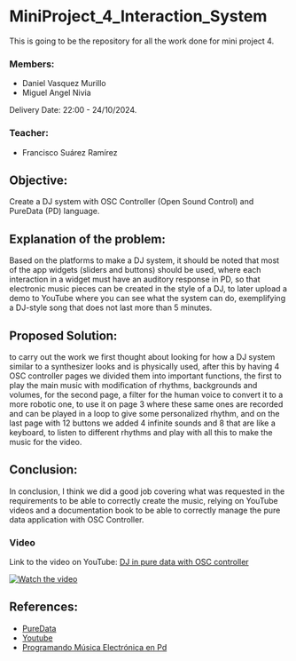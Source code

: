 # MiniProject_4_Interaction_System
This is going to be the repository for all the work done for mini project 4.

### Members:
* Daniel Vasquez Murillo
* Miguel Angel Nivia

Delivery Date: 22:00 - 24/10/2024.

### Teacher:
* Francisco Suárez Ramírez

## Objective:
Create a DJ system with OSC Controller (Open Sound Control) and PureData (PD) language.

## Explanation of the problem:
Based on the platforms to make a DJ system, it should be noted that most of the app widgets (sliders and buttons) should be used, where each interaction in a widget must have an auditory response in PD, so that electronic music pieces can be created in the style of a DJ, to later upload a demo to YouTube where you can see what the system can do, exemplifying a DJ-style song that does not last more than 5 minutes.

## Proposed Solution:
to carry out the work we first thought about looking for how a DJ system similar to a synthesizer looks and is physically used, after this by having 4 OSC controller pages we divided them into important functions, the first to play the main music with modification of rhythms, backgrounds and volumes, for the second page, a filter for the human voice to convert it to a more robotic one, to use it on page 3 where these same ones are recorded and can be played in a loop to give some personalized rhythm, and on the last page with 12 buttons we added 4 infinite sounds and 8 that are like a keyboard, to listen to different rhythms and play with all this to make the music for the video.

## Conclusion:
In conclusion, I think we did a good job covering what was requested in the requirements to be able to correctly create the music, relying on YouTube videos and a documentation book to be able to correctly manage the pure data application with OSC Controller.

### Video
Link to the video on YouTube: [DJ in pure data with OSC controller](https://youtu.be/NU3P-PE3wfs)

[![Watch the video](https://img.youtube.com/vi/NU3P-PE3wfs/0.jpg)](https://youtu.be/NU3P-PE3wfs)

## References:
* [PureData](https://puredata.info)
* [Youtube](https://www.youtube.com)
* [Programando Música Electrónica en Pd](https://lucarda.com.ar/pd-tutorial/index.html)
